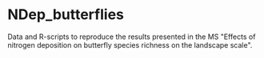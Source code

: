 # NDep_butterflies
Data and R-scripts to reproduce the results presented in the MS "Effects of nitrogen deposition on butterfly species richness on the landscape scale".
